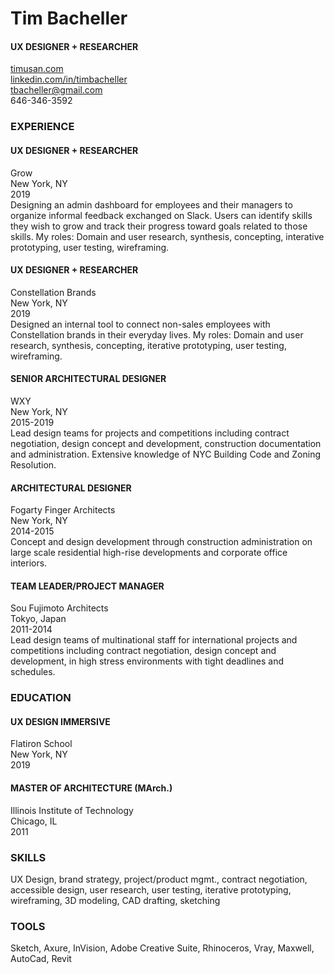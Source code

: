 # Tim Bacheller  
#### UX DESIGNER + RESEARCHER  
[timusan.com](https://www.timusan.com)   
[linkedin.com/in/timbacheller](www.linkedin.com/in/timbacheller)  
tbacheller@gmail.com  
646-346-3592

### EXPERIENCE
#### UX DESIGNER + RESEARCHER  
Grow  
New York, NY  
2019  
Designing an admin dashboard for employees and their managers to organize informal feedback exchanged on Slack. Users can identify skills they wish to grow and track their progress toward goals related to those skills. My roles: Domain and user research, synthesis, concepting, interative prototyping, user testing, wireframing.

#### UX DESIGNER + RESEARCHER  
Constellation Brands  
New York, NY  
2019  
Designed an internal tool to connect non-sales employees with Constellation brands in their everyday lives. My roles: Domain and user research, synthesis, concepting, iterative prototyping, user testing, wireframing.

#### SENIOR ARCHITECTURAL DESIGNER  
WXY  
New York, NY  
2015-2019  
Lead design teams for projects and competitions including contract negotiation, design concept and development, construction documentation and administration. Extensive knowledge of NYC Building Code and Zoning Resolution.

#### ARCHITECTURAL DESIGNER  
Fogarty Finger Architects  
New York, NY  
2014-2015  
Concept and design development through construction administration on large scale residential high-rise developments and corporate office interiors.

#### TEAM LEADER/PROJECT MANAGER  
Sou Fujimoto Architects  
Tokyo, Japan  
2011-2014  
Lead design teams of multinational staff for international projects and competitions including contract negotiation, design concept and development, in high stress environments with tight deadlines and schedules.

### EDUCATION
#### UX DESIGN IMMERSIVE  
Flatiron School  
New York, NY  
2019  

#### MASTER OF ARCHITECTURE (MArch.)  
Illinois Institute of Technology  
Chicago, IL  
2011 

### SKILLS  
UX Design, brand strategy, project/product mgmt., contract negotiation, accessible design, user research, user testing, iterative prototyping, wireframing, 3D modeling, CAD drafting, sketching


### TOOLS  
Sketch, Axure, InVision, Adobe Creative Suite, Rhinoceros, Vray, Maxwell, AutoCad, Revit
